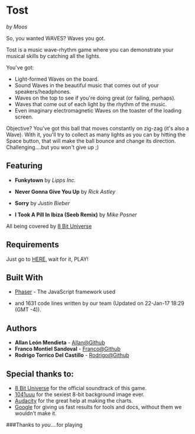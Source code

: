 # Tost
*by Moos*

So, you wanted WAVES? Waves you got.

Tost is a music wave-rhythm game where you can demonstrate your musical skills by catching all the lights.

You've got:
  * Light-formed Waves on the board.
  * Sound Waves in the beautiful music that comes out of your speakers/headphones.
  * Waves on the top to see if you're doing great (or failing, perhaps).
  * Waves that come out of each light by the rhythm of the music.
  * Even imaginary electromagnetic Waves on the toaster of the loading screen.

Objective? You've got this ball that moves constantly on zig-zag (it's also a Wave). With it, you'll try to collect as many lights as you can by hitting the Space button, that will make the ball bounce and change its direction. Challenging....but you won't give up ;)

## Featuring
* **Funkytown** by *Lipps Inc.*

* **Never Gonna Give You Up** by *Rick Astley*

* **Sorry** by *Justin Bieber*

* **I Took A Pill In Ibiza (Seeb Remix)** by *Mike Posner*

All being covered by [8 Bit Universe](https://www.youtube.com/user/8BitUniverseMusic)

## Requirements

Just go to [HERE](http://tost-ggj2017.herokuapp.com), wait for it, PLAY!

## Built With

* [Phaser](https://github.com/photonstorm/phaser/tree/v2.6.2#phaser---html5-game-framework) - The JavaScript framework used

* and 1631 code lines written by our team (Updated on 22-Jan-17 18:29 (GMT -4)).

## Authors
* **Allan León Mendieta** - [Allan@Github](https://github.com/AllanLeon)
* **Franco Montiel Sandoval** - [Franco@Github](https://github.com/francomontiel)
* **Rodrigo Torrico Del Castillo** - [Rodrigo@Github](https://github.com/whiletruedothis)

## Special thanks to:
* [8 Bit Universe](https://www.youtube.com/user/8BitUniverseMusic) for the official soundtrack of this game.
* [1041uuu](https://www.patreon.com/1041uuu) for the sexiest 8-bit background image ever.
* [Audacity](http://www.audacityteam.org/) for the great help at making the charts.
* [Google](https://www.google.com) for giving us fast results for tools and docs, without them we wouldn't make it.

###Thanks to *you*....for playing